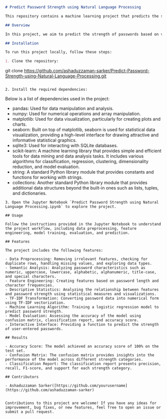 ```markdown
# Predict Password Strength using Natural Language Processing

This repository contains a machine learning project that predicts the strength of passwords using natural language processing techniques. The project includes data preprocessing, feature engineering, model training, evaluation, and deployment steps.

## Overview

In this project, we aim to predict the strength of passwords based on various features such as length, character frequencies, and TF-IDF scores. We utilize machine learning algorithms, particularly logistic regression, to classify passwords into weak, medium, or strong categories. The project also provides an interactive interface for users to check the strength of their passwords.

## Installation

To run this project locally, follow these steps:

1. Clone the repository:

```
git clone https://github.com/ashaduzzaman-sarker/Predict-Password-Strength-using-Natural-Language-Processing.git
```

2. Install the required dependencies:

```
Below is a list of dependencies used in the project:

- pandas: Used for data manipulation and analysis.
- numpy: Used for numerical operations and array manipulation.
- matplotlib: Used for data visualization, particularly for creating plots and charts.
- seaborn: Built on top of matplotlib, seaborn is used for statistical data visualization, providing a high-level interface for drawing attractive and informative statistical graphics.
- sqlite3: Used for interacting with SQLite databases.
- scikit-learn: A machine learning library that provides simple and efficient tools for data mining and data analysis tasks. It includes various algorithms for classification, regression, clustering, dimensionality reduction, and model evaluation.
- string: A standard Python library module that provides constants and functions for working with strings.
- collections: Another standard Python library module that provides additional data structures beyond the built-in ones such as lists, tuples, and dictionaries.
```
3. Open the Jupyter Notebook `Predict Password Strength using Natural Language Processing.ipynb` to explore the project.

## Usage

Follow the instructions provided in the Jupyter Notebook to understand the project workflow, including data preprocessing, feature engineering, model training, evaluation, and prediction.

## Features

The project includes the following features:

- Data Preprocessing: Removing irrelevant features, checking for duplicate rows, handling missing values, and exploring data types.
- Semantic Analysis: Analyzing password characteristics such as numeric, uppercase, lowercase, alphabetic, alphanumeric, title-case, and special characters.
- Feature Engineering: Creating features based on password length and character frequencies.
- Descriptive Statistics: Analyzing the relationship between features and password strength using statistical measures and visualizations.
- TF-IDF Transformation: Converting password data into numerical form using TF-IDF vectorization.
- Machine Learning Algorithm: Training a logistic regression model to predict password strength.
- Model Evaluation: Assessing the accuracy of the model using confusion matrix, classification report, and accuracy score.
- Interactive Interface: Providing a function to predict the strength of user-entered passwords.

## Results

- Accuracy Score: The model achieved an accuracy score of 100% on the test set.
- Confusion Matrix: The confusion matrix provides insights into the performance of the model across different strength categories.
- Classification Report: The classification report presents precision, recall, F1-score, and support for each strength category.

## Contributors

- Ashaduzzaman Sarker([https://github.com/yourusername](https://github.com/ashaduzzaman-sarker)


Contributions to this project are welcome! If you have any ideas for improvement, bug fixes, or new features, feel free to open an issue or submit a pull request.

```

